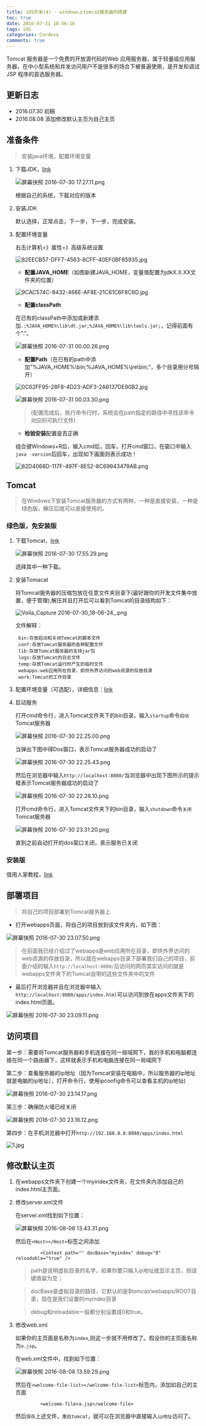 ```yaml
---
title: iOS开发(4) - windows上tomcat服务器的搭建
toc: true
date: 2016-07-31 16:56:16
tags: iOS
categories: Cordova
comments: true
---
```


Tomcat 服务器是一个免费的开放源代码的Web 应用服务器，属于轻量级应用服务器，在中小型系统和并发访问用户不是很多的场合下被普遍使用，是开发和调试JSP 程序的首选服务器。
<!-- more -->
## 更新日志
* 2016.07.30  初稿
* 2016.08.08  添加修改默认主页为自己主页  

## 准备条件

> 安装java环境，配置环境变量

1. 下载JDK，[link](http://www.oracle.com/technetwork/java/javase/downloads/jdk8-downloads-2133151.html)

	![屏幕快照 2016-07-30 17.27.11.png](http://ww1.sinaimg.cn/large/72f96cbagw1f6c2hkxorgj20f408n76s.jpg)

	根据自己的系统，下载对应的版本

2. 安装JDK

	默认选择，正常点击，下一步，下一步，完成安装。

3. 配置环境变量

	右击计算机=》属性=》高级系统设置

	![82EECB57-DFF7-4563-8CFF-40EF0BF85935.jpg](http://ww2.sinaimg.cn/large/72f96cbagw1f6c2nylc7sj20cv0eb0t7.jpg)

	* **配置JAVA_HOME**（如图新建JAVA_HOME，变量值配置为jdkX.X.XX文件夹的位置）

	![9CAC574C-8432-466E-AF8E-21C61C6F8C6D.jpg](http://ww3.sinaimg.cn/large/72f96cbagw1f6c2pxpxzxj20bx063mxd.jpg)

	* **配置classPath**

	在已有的classPath中添加或新建添加`.;%JAVA_HOME%\lib\dt.jar;%JAVA_HOME%\lib\tools.jar;`，记得前面有个"."。

	![屏幕快照 2016-07-31 00.00.26.png](http://ww4.sinaimg.cn/large/72f96cbagw1f6cdme9unqj20hm05u0tl.jpg)

	* **配置Path**（在已有的path中添加”%JAVA_HOME%\bin;%JAVA_HOME%\jre\bin;”，多个目录用分号隔开）

	![0C62FF95-28F8-4D23-ADF3-2A6137DE90B2.jpg](http://ww4.sinaimg.cn/large/72f96cbagw1f6c2rih4t6j20bx067dg2.jpg)

	![屏幕快照 2016-07-31 00.03.30.png](http://ww1.sinaimg.cn/large/72f96cbagw1f6cdpplgylj20db068jsk.jpg)

	>(配置完成后，执行命令行时，系统会在path指定的路径中寻找该命令对应的可执行文件)

	* **检验安装**配置是否正确

	组合键Windows+R后，输入cmd后，回车，打开cmd窗口，在窗口中输入`java -version`后回车，出现如下画面则表示成功！

	![82D4068D-117F-497F-8E52-8C69943479AB.png](http://ww3.sinaimg.cn/large/72f96cbagw1f6c2tfy1vpj20em029t8x.jpg)

## Tomcat

>在Windows下安装Tomcat服务器的方式有两种，一种是直接安装，一种是绿色版，解压后就可以直接使用的。

### 绿色版，免安装版

1. 下载Tomcat，[link](http://tomcat.apache.org/download-90.cgi)

	![屏幕快照 2016-07-30 17.55.29.png](http://ww2.sinaimg.cn/large/72f96cbagw1f6c37n0nt9j20kn0d977i.jpg)

	选择其中一种下载。

2. 安装Tomacat

	将Tomcat服务器的压缩包放在任意文件夹目录下(最好跟你的开发文件集中放置，便于管理),解压并且打开后可以看到Tomcat的目录结构如下：

	![Voila_Capture 2016-07-30_18-06-24_.png](http://ww4.sinaimg.cn/large/72f96cbagw1f6c3git1etj203w0773yr.jpg)

	文件解释：

		bin:存放启动和关闭Tomcat的脚本文件
		conf:存放Tomcat服务器的各种配置文件
		lib:存放Tomcat服务器的支持jar包
		logs:存放Tomcat的日志文件
		temp:存放Tomcat运行时产生的临时文件
		webapps:web应用所在目录，即供外界访问的web资源的存放目录
		work:Tomcat的工作目录

3. 配置环境变量（可选配），详细信息：[link](http://www.jianshu.com/p/65881a45ad4a)

4. 启动服务

	打开cmd命令行，进入Tomcat文件夹下的bin目录，输入`startup`命令`启动`Tomcat服务器

	![屏幕快照 2016-07-30 22.25.00.png](http://ww2.sinaimg.cn/large/72f96cbagw1f6cav5ktkjj20l403tjs2.jpg)

	当弹出下图中得Dos窗口，表示Tomcat服务器成功的启动了

	![屏幕快照 2016-07-30 22.25.43.png](http://ww3.sinaimg.cn/large/72f96cbagw1f6cavu17waj20r70fwahn.jpg)

	然后在浏览器中输入`http://localhost:8080/`当浏览器中出现下图所示的提示框表示Tomcat服务器成功的启动了

	![屏幕快照 2016-07-30 22.28.10.png](http://ww2.sinaimg.cn/large/72f96cbagw1f6caygoa7oj20li0d9adi.jpg)

	打开cmd命令行，进入Tomcat文件夹下的bin目录，输入`shutdown`命令`关闭`Tomcat服务器

	![屏幕快照 2016-07-30 23.31.20.png](http://ww1.sinaimg.cn/large/72f96cbagw1f6ccs56pt3j20lf03tt9e.jpg)

	直到之前自动打开的dos窗口关闭，表示服务已关闭

### 安装版

借用人家教程，[link](http://www.lvtao.net/server/windows-setup-tomcat.html)

## 部署项目

>将自己的项目部署到Tomcat服务器上

* 打开webapps页面，将自己的项目放到该文件夹内，如下图：

![屏幕快照 2016-07-30 23.07.50.png](http://ww2.sinaimg.cn/large/72f96cbagw1f6cc3mtqemj20d705raaz.jpg)

>在前面我已经介绍过了webapps是web应用所在目录，即供外界访问的web资源的存放目录，所以就在webapps目录下部署我们自己的项目，前面介绍的输入`http://localhost:8080/`后访问的网页其实访问的就是webapps文件夹下的Tomcat自带的这些文件夹中的文件

* 最后打开浏览器并且在浏览器中输入`http://localhost:8080/apps/index.html`可以访问到放在apps文件夹下的index.html页面。

![屏幕快照 2016-07-30 23.09.11.png](http://ww1.sinaimg.cn/large/72f96cbagw1f6cc51vznvj20mo03ldg0.jpg)

## 访问项目

第一步：需要将Tomcat服务器和手机连接在同一局域网下，我的手机和电脑都连接在同一个路由器下，这样就表示手机和电脑连接在同一局域网下

第二步：查看服务器的ip地址（因为Tomcat安装在电脑中，所以服务器的ip地址就是电脑的ip地址），打开命令行，使用ipconfig命令可以查看主机的ip地址)

![屏幕快照 2016-07-30 23.14.17.png](http://ww2.sinaimg.cn/large/72f96cbagw1f6ccbdf0k7j20hh0bcdhd.jpg)

第三步：确保防火墙已经关闭

![屏幕快照 2016-07-30 23.16.12.png](http://ww4.sinaimg.cn/large/72f96cbagw1f6cccbkf1ej20jh0d0wha.jpg)

第四步：在手机浏览器中打开`http://192.168.0.8:8080/apps/index.html`

![1.jpg](http://ww2.sinaimg.cn/large/72f96cbagw1f6ccl57o5sj20bt045mxd.jpg)

## 修改默认主页

1. 在webapps文件夹下创建一个myindex文件夹，在文件夹内添加自己的index.html主页面。

2. 修改server.xml文件

	在server.xml找到如下位置：

	![屏幕快照 2016-08-08 13.43.31.png](http://ww1.sinaimg.cn/large/006tNbRwgw1f6madykbxuj30i20bitbk.jpg)

	然后在`<Host></Host>`标签之间添加

				<Context path="" docBase="myindex" debug="0" reloadable="true" />

	>path是说明虚拟目录的名字，如果你要只输入ip地址就显示主页，则该键值留为空；

	>docBase是虚拟目录的路径，它默认的是$tomcat/webapps/ROOT目录，现在是我们设置的myindex目录

	>debug和reloadable一般都分别设置成0和true。

3. 修改web.xml

	如果你的主页面是名称为`index`,则这一步就不用修改了。假设你的主页面名称为`a.jsp`。

	在web.xml文件中，找到如下位置：

	![屏幕快照 2016-08-08 13.59.29.png](http://ww1.sinaimg.cn/large/006tNbRwgw1f6matxworoj30dn03mjs2.jpg)

	然后在`<welcome-file-list></welcome-file-list>`标签内，添加如自己的主页面

				<welcome-file>a.jsp</welcome-file>

	然后`保存`上述文件，`重启tomcat`，就可以在浏览器中直接输入`ip地址`访问了。

                          

